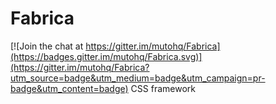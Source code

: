 # Fabrica

[![Join the chat at https://gitter.im/mutohq/Fabrica](https://badges.gitter.im/mutohq/Fabrica.svg)](https://gitter.im/mutohq/Fabrica?utm_source=badge&utm_medium=badge&utm_campaign=pr-badge&utm_content=badge)
CSS framework

